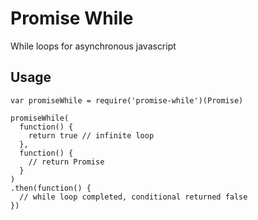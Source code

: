 
# Promise While

While loops for asynchronous javascript

## Usage

````
var promiseWhile = require('promise-while')(Promise)

promiseWhile(
  function() {
    return true // infinite loop
  }, 
  function() {
    // return Promise
  }
)
.then(function() {
  // while loop completed, conditional returned false
})
````

